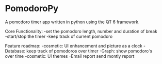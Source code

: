 # PomodoroPy
A pomodoro timer app written in python using the QT 6 framework.

Core Functionality:
-set the pomodoro length, number and duration of break
-start/stop the timer
-keep track of current pomodoro

Feature roadmap:
-cosmetic: UI enhancement and picture as a clock
-Database: keep track of pomodoros over timer
-Graph: show pomodoro's over time
-cosmetic: UI themes
-Email report send montly report

